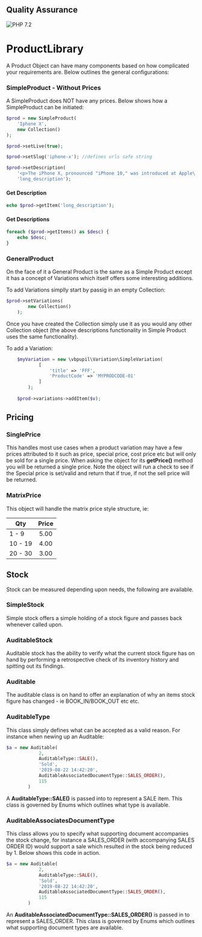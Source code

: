 ## Quality Assurance

![PHP 7.2](https://img.shields.io/badge/PHP-7.2-blue.svg)

# ProductLibrary
A Product Object can have many components based on how complicated your requirements are. Below outlines the general configurations:

### SimpleProduct - Without Prices
A SimpleProduct does NOT have any prices. Below shows how a SimpleProduct can be initiated:

```php
$prod = new SimpleProduct(
    'Iphone X',
    new Collection()
);

$prod->setLive(true);

$prod->setSlug('iphone-x'); //defines urls safe string

$prod->setDescription(
    '<p>The iPhone X, pronounced "iPhone 10," was introduced at Apple\'s September 2017 event as a classic "One more thing...".</p>',
    'long_description');
``` 

#### Get Description

```php
echo $prod->getItem('long_description');
```

#### Get Descriptions

```php
foreach ($prod->getItems() as $desc) {
    echo $desc;
}
```

### GeneralProduct
On the face of it a General Product is the same as a Simple Product except it has a concept of Variations which itself offers some interesting additions.

To add Variations simplly start by passig in an empty Collection:

```php
$prod->setVariations(
        new Collection()
    );
```

Once you have created the Collection simply use it as you would any other Collection object (the above descriptions functionality in Simple Product uses the same functionality).


To add a Variation:

```php
    $myVariation = new \vbpupil\Variation\SimpleVariation(
            [
                'title' => 'FFF',
                'ProductCode' => 'MYPRODCODE-01'
            ]
        );
    
    $prod->variations->addItem($v);
```



## Pricing

### SinglePrice
This handles most use cases when a product variation may have a few prices attributed to it such as price, special price, cost price etc but will only be sold for a single price. When asking the object for its **getPrice()**
method you will be returned a single price. Note the object will run a check to see if the Special price is set/valid and return that if true, if not the sell price will be returned.

### MatrixPrice
This object will handle the matrix price style structure, ie:

| Qty     | Price |
| ------- |:-----:|
| 1 - 9   | 5.00  |
| 10 - 19 | 4.00  |
| 20 - 30 | 3.00  |


## Stock
Stock can be measured depending upon needs, the following are available.

### SimpleStock
Simple stock offers a simple holding of a stock figure and passes back whenever called upon.


### AuditableStock
Auditable stock has the ability to verify what the current stock figure has on hand by performing a retrospective check of its inventory history and spitting out its findings.


### Auditable
The auditable class is on hand to offer an explanation of why an items stock figure has changed - ie BOOK_IN/BOOK_OUT etc etc.


### AuditableType
This class simply defines what can be accepted as a valid reason. For instance when newing up an Auditable:
```php
$a = new Auditable(
            2,
            AuditableType::SALE(),
            'Sold',
            '2019-08-22 14:42:20',
            AuditableAssociatedDocumentType::SALES_ORDER(),
            115
        )
```

A **AuditableType::SALE()** is passed into to represent a SALE item. This class is governed by Enums which outlines what type is available.


### AuditableAssociatesDocumentType
This class allows you to specify what supporting document accompanies the stock change, for instance a SALES_ORDER (with 
accompanying SALES ORDER ID) would support a sale which resulted in the stock being reduced by 1. Below shows this code in action.

```php
$a = new Auditable(
            2,
            AuditableType::SALE(),
            'Sold',
            '2019-08-22 14:42:20',
            AuditableAssociatedDocumentType::SALES_ORDER(),
            115
        )
```

An **AuditableAssociatedDocumentType::SALES_ORDER()** is passed in to represent a SALES_ORDER. This class is governed by Enums which outlines what 
supporting document types are available.

